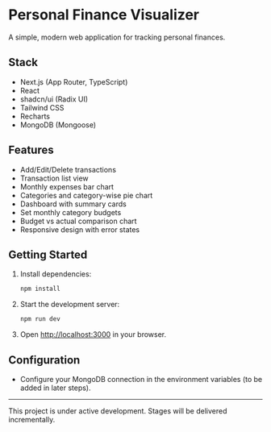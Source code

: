 # Personal Finance Visualizer

A simple, modern web application for tracking personal finances.

## Stack
- Next.js (App Router, TypeScript)
- React
- shadcn/ui (Radix UI)
- Tailwind CSS
- Recharts
- MongoDB (Mongoose)

## Features
- Add/Edit/Delete transactions
- Transaction list view
- Monthly expenses bar chart
- Categories and category-wise pie chart
- Dashboard with summary cards
- Set monthly category budgets
- Budget vs actual comparison chart
- Responsive design with error states

## Getting Started

1. Install dependencies:
   ```bash
   npm install
   ```
2. Start the development server:
   ```bash
   npm run dev
   ```
3. Open [http://localhost:3000](http://localhost:3000) in your browser.

## Configuration
- Configure your MongoDB connection in the environment variables (to be added in later steps).

---

This project is under active development. Stages will be delivered incrementally.

